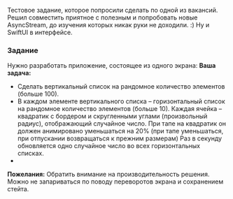 Тестовое задание, которое попросили сделать по одной из вакансий. Решил совместить приятное с полезным и попробовать новые AsyncStream, до изучения которых никак руки не доходили. :)
Ну и SwiftUI в интерфейсе.

### Задание

Нужно разработать приложение, состоящее из одного экрана:
**Ваша задача:**
- Сделать вертикальный список на рандомное количество элементов (больше 100).
- В каждом элементе вертикального списка – горизонтальный список на рандомное количество элементов (больше 10). Каждая ячейка – квадратик с бордером и скругленными углами (произвольный радиус), отображающий случайное число. При тапе на квадратик он должен анимировано уменьшаться на 20% (при тапе уменьшаться, при отпускании возвращаться к прежним размерам) Раз в секунду обновляется одно случайное число во всех горизонтальных списках.
- 
**Пожелания:**
Обратить внимание на производительность решения.
Можно не запариваться по поводу переворотов экрана и сохранением стейта.

